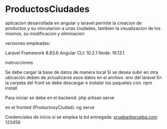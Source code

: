 # ProductosCiudades
 aplicacion desarrollada en angular y laravel
 permite la creacion de productos y su vinculacion a unas ciudades, tambien la visualizacion de los mismos, su modificacion y eliminacion


versiones empleadas:

Laravel Framework 8.83.6
Angular CLI: 10.2.1
Node: 16.13.1


instrucciones

Se debe cargar la base de datos de manera local 
Si se desea subir en otra ubicación deben de actualizarse esos datos en el archivo .env del laravel
En la carpeta del front se debe descargar e instalar los paquetes con:
npm install


Para iniciar se debe en el backend:
php artisan serve


en el fronted  (ProductosyCiudad):
ng serve


Credenciales de inicio si se emplea la bd entregada:
prueba@prueba.com
123456

